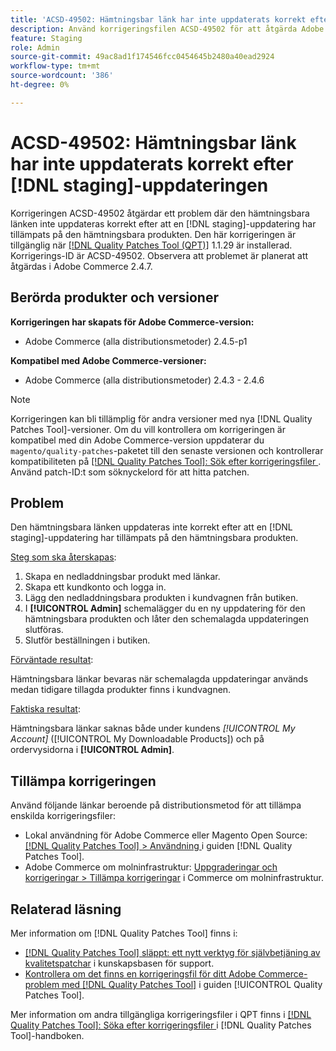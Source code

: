 ```yaml
---
title: 'ACSD-49502: Hämtningsbar länk har inte uppdaterats korrekt efter  [!DNL staging] uppdatering'
description: Använd korrigeringsfilen ACSD-49502 för att åtgärda Adobe Commerce-problemet där den hämtningsbara länken inte uppdateras korrekt efter att en  [!DNL staging] uppdatering har installerats på den hämtningsbara produkten.
feature: Staging
role: Admin
source-git-commit: 49ac8ad1f174546fcc0454645b2480a40ead2924
workflow-type: tm+mt
source-wordcount: '386'
ht-degree: 0%

---
```


# ACSD-49502: Hämtningsbar länk har inte uppdaterats korrekt efter [!DNL staging]-uppdateringen

Korrigeringen ACSD-49502 åtgärdar ett problem där den hämtningsbara länken inte uppdateras korrekt efter att en [!DNL staging]-uppdatering har tillämpats på den hämtningsbara produkten. Den här korrigeringen är tillgänglig när [[!DNL Quality Patches Tool (QPT)]](https://experienceleague.adobe.com/en/docs/commerce-knowledge-base/kb/announcements/commerce-announcements/magento-quality-patches-released-new-tool-to-self-serve-quality-patches) 1.1.29 är installerad. Korrigerings-ID är ACSD-49502. Observera att problemet är planerat att åtgärdas i Adobe Commerce 2.4.7.

## Berörda produkter och versioner

**Korrigeringen har skapats för Adobe Commerce-version:**

* Adobe Commerce (alla distributionsmetoder) 2.4.5-p1

**Kompatibel med Adobe Commerce-versioner:**

* Adobe Commerce (alla distributionsmetoder) 2.4.3 - 2.4.6

>[!NOTE]
>
>Korrigeringen kan bli tillämplig för andra versioner med nya [!DNL Quality Patches Tool]-versioner. Om du vill kontrollera om korrigeringen är kompatibel med din Adobe Commerce-version uppdaterar du `magento/quality-patches`-paketet till den senaste versionen och kontrollerar kompatibiliteten på [[!DNL Quality Patches Tool]: Sök efter korrigeringsfiler ](https://experienceleague.adobe.com/tools/commerce-quality-patches/index.html). Använd patch-ID:t som söknyckelord för att hitta patchen.

## Problem

Den hämtningsbara länken uppdateras inte korrekt efter att en [!DNL staging]-uppdatering har tillämpats på den hämtningsbara produkten.

<u>Steg som ska återskapas</u>:

1. Skapa en nedladdningsbar produkt med länkar.
1. Skapa ett kundkonto och logga in.
1. Lägg den nedladdningsbara produkten i kundvagnen från butiken.
1. I **[!UICONTROL Admin]** schemalägger du en ny uppdatering för den hämtningsbara produkten och låter den schemalagda uppdateringen slutföras.
1. Slutför beställningen i butiken.

<u>Förväntade resultat</u>:

Hämtningsbara länkar bevaras när schemalagda uppdateringar används medan tidigare tillagda produkter finns i kundvagnen.

<u>Faktiska resultat</u>:

Hämtningsbara länkar saknas både under kundens *[!UICONTROL My Account]* ([!UICONTROL My Downloadable Products]) och på ordervysidorna i **[!UICONTROL Admin]**.

## Tillämpa korrigeringen

Använd följande länkar beroende på distributionsmetod för att tillämpa enskilda korrigeringsfiler:

* Lokal användning för Adobe Commerce eller Magento Open Source: [[!DNL Quality Patches Tool] > Användning ](https://experienceleague.adobe.com/docs/commerce-operations/tools/quality-patches-tool/usage.html) i guiden [!DNL Quality Patches Tool].
* Adobe Commerce om molninfrastruktur: [Uppgraderingar och korrigeringar > Tillämpa korrigeringar](https://experienceleague.adobe.com/docs/commerce-cloud-service/user-guide/develop/upgrade/apply-patches.html) i Commerce om molninfrastruktur.

## Relaterad läsning

Mer information om [!DNL Quality Patches Tool] finns i:

* [[!DNL Quality Patches Tool] släppt: ett nytt verktyg för självbetjäning av kvalitetspatchar](https://experienceleague.adobe.com/en/docs/commerce-knowledge-base/kb/announcements/commerce-announcements/magento-quality-patches-released-new-tool-to-self-serve-quality-patches) i kunskapsbasen för support.
* [Kontrollera om det finns en korrigeringsfil för ditt Adobe Commerce-problem med  [!DNL Quality Patches Tool]](/help/tools/quality-patches-tool/patches-available-in-qpt/check-patch-for-magento-issue-with-magento-quality-patches.md) i guiden [!UICONTROL Quality Patches Tool].


Mer information om andra tillgängliga korrigeringsfiler i QPT finns i [[!DNL Quality Patches Tool]: Söka efter korrigeringsfiler ](https://experienceleague.adobe.com/tools/commerce-quality-patches/index.html) i [!DNL Quality Patches Tool]-handboken.
